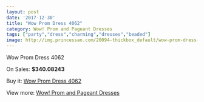 ```yaml
---
layout: post
date: '2017-12-30'
title: "Wow Prom Dress 4062"
category: Wow! Prom and Pageant Dresses
tags: ["party","dress","charming","dresses","beaded"]
image: http://img.princessan.com/20094-thickbox_default/wow-prom-dress-4062.jpg
---
```

Wow Prom Dress 4062

On Sales: **$340.08243**
<a href="https://www.princessan.com/en/wow-prom-and-pageant-dresses/8988-wow-prom-dress-4062.html"><amp-img layout="responsive" width="600" height="600" src="//img.princessan.com/20094-thickbox_default/wow-prom-dress-4062.jpg" alt="Wow Prom Dress 4062 0" /></a>

Buy it: [Wow Prom Dress 4062](https://www.princessan.com/en/wow-prom-and-pageant-dresses/8988-wow-prom-dress-4062.html "Wow Prom Dress 4062")

View more: [Wow! Prom and Pageant Dresses](https://www.princessan.com/en/74-wow-prom-and-pageant-dresses "Wow! Prom and Pageant Dresses")
